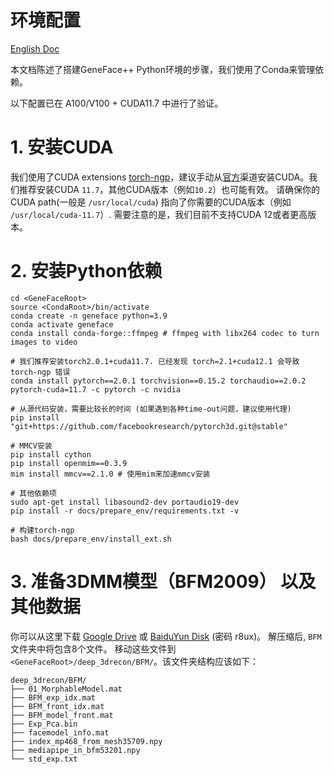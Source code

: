 # 环境配置
[English Doc](./install_guide.md)

本文档陈述了搭建GeneFace++ Python环境的步骤，我们使用了Conda来管理依赖。

以下配置已在 A100/V100 + CUDA11.7 中进行了验证。


# 1. 安装CUDA
我们使用了CUDA extensions [torch-ngp](https://github.com/ashawkey/torch-ngp)，建议手动从[官方](https://developer.nvidia.com/cuda-toolkit)渠道安装CUDA。我们推荐安装CUDA `11.7`，其他CUDA版本（例如`10.2`）也可能有效。 请确保你的CUDA path(一般是 `/usr/local/cuda`) 指向了你需要的CUDA版本（例如 `/usr/local/cuda-11.7`）. 需要注意的是，我们目前不支持CUDA 12或者更高版本。

# 2. 安装Python依赖
```
cd <GeneFaceRoot>
source <CondaRoot>/bin/activate
conda create -n geneface python=3.9
conda activate geneface
conda install conda-forge::ffmpeg # ffmpeg with libx264 codec to turn images to video

# 我们推荐安装torch2.0.1+cuda11.7. 已经发现 torch=2.1+cuda12.1 会导致 torch-ngp 错误
conda install pytorch==2.0.1 torchvision==0.15.2 torchaudio==2.0.2 pytorch-cuda=11.7 -c pytorch -c nvidia

# 从源代码安装，需要比较长的时间 (如果遇到各种time-out问题，建议使用代理)
pip install "git+https://github.com/facebookresearch/pytorch3d.git@stable"

# MMCV安装
pip install cython
pip install openmim==0.3.9
mim install mmcv==2.1.0 # 使用mim来加速mmcv安装

# 其他依赖项
sudo apt-get install libasound2-dev portaudio19-dev
pip install -r docs/prepare_env/requirements.txt -v

# 构建torch-ngp
bash docs/prepare_env/install_ext.sh 
```

# 3. 准备3DMM模型（BFM2009） 以及其他数据
你可以从这里下载 [Google Drive](https://drive.google.com/drive/folders/1o4t5YIw7w4cMUN4bgU9nPf6IyWVG1bEk?usp=drive_link) 或 [BaiduYun Disk](https://pan.baidu.com/s/1-mbPr2_0F0jTU0z169yhyg?pwd=r8ux) (密码 r8ux)。 解压缩后, `BFM` 文件夹中将包含8个文件。 移动这些文件到 `<GeneFaceRoot>/deep_3drecon/BFM/`。该文件夹结构应该如下：
```
deep_3drecon/BFM/
├── 01_MorphableModel.mat
├── BFM_exp_idx.mat
├── BFM_front_idx.mat
├── BFM_model_front.mat
├── Exp_Pca.bin
├── facemodel_info.mat
├── index_mp468_from_mesh35709.npy
├── mediapipe_in_bfm53201.npy
└── std_exp.txt
```